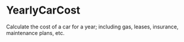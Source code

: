 # YearlyCarCost
Calculate the cost of a car for a year; including gas, leases, insurance, maintenance plans, etc.
